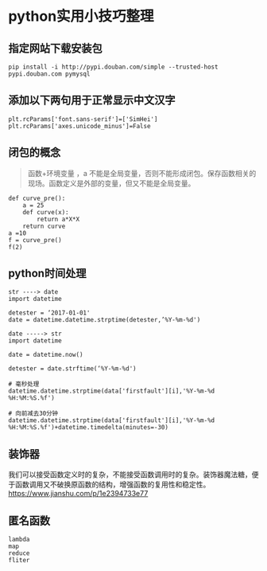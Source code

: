 # python实用小技巧整理
## 指定网站下载安装包
```
pip install -i http://pypi.douban.com/simple --trusted-host pypi.douban.com pymysql
```
## 添加以下两句用于正常显示中文汉字
```
plt.rcParams['font.sans-serif']=['SimHei']
plt.rcParams['axes.unicode_minus']=False
```
## 闭包的概念
> 函数+环境变量
，a 不能是全局变量，否则不能形成闭包。保存函数相关的现场。函数定义是外部的变量，但又不能是全局变量。
```
def curve_pre():
    a = 25
    def curve(x):
        return a*X*X
    return curve
a =10 
f = curve_pre()
f(2)
```

## python时间处理

```
str ----> date
import datetime

detester = ‘2017-01-01'
date = datetime.datetime.strptime(detester,’%Y-%m-%d')
```
```
date -----> str
import datetime

date = datetime.now()

detester = date.strftime(‘%Y-%m-%d')
```
```
# 毫秒处理
datetime.datetime.strptime(data['firstfault'][i],'%Y-%m-%d %H:%M:%S.%f')
```
```
# 向前减去30分钟
datetime.datetime.strptime(data['firstfault'][i],'%Y-%m-%d %H:%M:%S.%f')+datetime.timedelta(minutes=-30)
```
## 装饰器

我们可以接受函数定义时的复杂，不能接受函数调用时的复杂。装饰器魔法糖，便于函数调用又不破换原函数的结构，增强函数的复用性和稳定性。 https://www.jianshu.com/p/1e2394733e77

## 匿名函数
```
lambda
map
reduce
fliter
```
